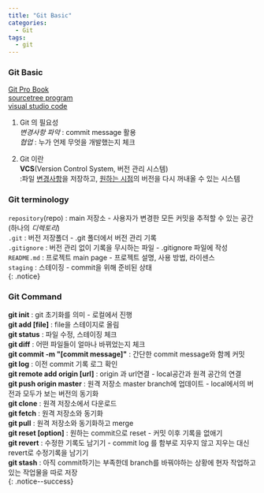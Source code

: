 ```yaml
---
title: "Git Basic"
categories:
  - Git
tags:
  - git
---
```

### Git Basic
[Git Pro Book](https://git-scm.com/book/en/v2)    
[sourcetree program](https://www.sourcetreeapp.com/)  
[visual studio code](https://code.visualstudio.com/)

1. Git 의 필요성  
*변경사항 파악* : commit message 활용  
*협업* : 누가 언제 무엇을 개발했는지 체크  

2. Git 이란  
**VCS**(Version Control System, 버전 관리 시스템)  
:파일 <u>변경사항</u>을 저장하고, <u>원하는 시점</u>의 버전을 다시 꺼내올 수 있는 시스템  

### Git terminology 
`repository`(repo) : main 저장소 - 사용자가 변경한 모든 커밋을 추적할 수 있는 공간 (하나의 *디렉토리*)  
`.git` : 버전 저장폴더 - .git 폴더에서 버전 관리 기록  
`.gitignore` : 버전 관리 없이 기록을 무시하는 파일 - .gitignore 파일에 작성  
`README.md` : 프로젝트 main page - 프로젝트 설명, 사용 방법, 라이센스  
`staging` : 스테이징 - commit을 위해 준비된 상태  
{: .notice}

### Git Command
**git init** : git 초기화를 의미 - 로컬에서 진행  
**git add [file]** : file을 스테이지로 올림  
**git status** : 파일 수정, 스테이징 체크  
**git diff** : 어떤 파일들이 얼마나 바뀌었는지 체크  
**git commit -m "[commit message]"** : 간단한 commit message와 함께 커밋  
**git log** : 이전 commit 기록 로그 확인  
**git remote add origin [url]** : origin 과 url연결 - local공간과 원격 공간의 연결  
**git push origin master** : 원격 저장소 master branch에 업데이트 - local에서의 버전과 모두가 보는 버전의 동기화  
**git clone** : 원격 저장소에서 다운로드  
**git fetch** : 원격 저장소와 동기화  
**git pull** : 원격 저장소와 동기화하고 merge  
**git reset [option]** : 원하는 commit으로 reset - 커밋 이후 기록을 없애기  
**git revert** : 수정한 기록도 남기기 - commit log 를 함부로 지우지 않고 지우는 대신 revert로 수정기록을 남기기   
**git stash** : 아직 commit하기는 부족한데 branch를 바꿔야하는 상황에 현자 작업하고 있는 작업물을 따로 저장    
{: .notice--success}
